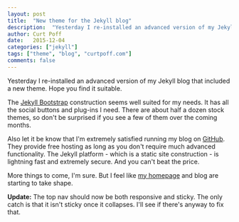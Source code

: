 ```yaml
---
layout: post
title:  "New theme for the Jekyll blog"
description:  "Yesterday I re-installed an advanced version of my Jekyll blog that included a new theme. Hope you find it suitable."
author: Curt Poff
date:   2015-12-04
categories: ["jekyll"]
tags: ["theme", "blog", "curtpoff.com"]
comments: false
---
```


Yesterday I re-installed an advanced version of my Jekyll blog that included a new theme. Hope you find it suitable.

<!--more-->

The [Jekyll Bootstrap](http://jekyllbootstrap.com/) construction seems well suited for my needs. It has all the social buttons and plug-ins I need. There are about half a dozen stock themes, so don't be surprised if you see a few of them over the coming months.

Also let it be know that I'm extremely satisfied running my blog on [GitHub](https://github.com). They provide free hosting as long as you don't require much advanced functionality. The Jekyll platform - which is a static site construction - is lightning fast and extremely secure. And you can't beat the price.

More things to come, I'm sure. But I feel like [my homepage](http://curtpoff.com) and blog are starting to take shape.

**Update:** The top nav should now be both responsive and sticky. The only catch is that it isn't sticky once it collapses. I'll see if there's anyway to fix that.
